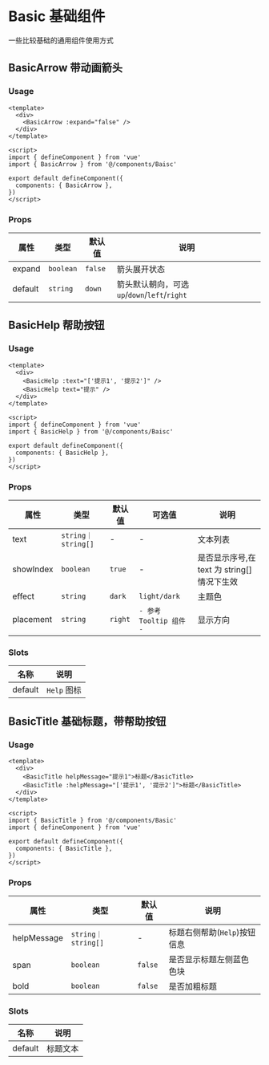 # Basic 基础组件

一些比较基础的通用组件使用方式


## BasicArrow 带动画箭头


### Usage

```vue
<template>
  <div>
    <BasicArrow :expand="false" />
  </div>
</template>

<script>
import { defineComponent } from 'vue'
import { BasicArrow } from '@/components/Baisc'

export default defineComponent({
  components: { BasicArrow },
})
</script>
```

### Props

| 属性   | 类型      | 默认值  | 说明                          |
| ------ | --------- | ------- | ----------------------------- |
| expand | `boolean` | `false` | 箭头展开状态                  |
| default | `string` | `down` | 箭头默认朝向，可选 `up`/`down`/`left`/`right` |


## BasicHelp 帮助按钮

### Usage

```vue
<template>
  <div>
    <BasicHelp :text="['提示1', '提示2']" />
    <BasicHelp text="提示" />
  </div>
</template>

<script>
import { defineComponent } from 'vue'
import { BasicHelp } from '@/components/Baisc'

export default defineComponent({
  components: { BasicHelp },
})
</script>
```

### Props

| 属性      | 类型               | 默认值  | 可选值 | 说明                                     |
| --------- | ------------------ | ------- | ------ | -------------------------------------- |
| text      | `string｜string[]` | -       | -      | 文本列表                                |
| showIndex | `boolean`          | `true`    | -      | 是否显示序号,在 text 为 string[]情况下生效 |
| effect     | `string`          | `dark`    | `light/dark` | 主题色 |
| placement | `string`           | `right` | `- 参考 Tooltip 组件 -` | 显示方向              |

### Slots

| 名称    | 说明     |
| ------- | -------- |
| default | `Help` 图标 |


## BasicTitle 基础标题，带帮助按钮

### Usage

```vue
<template>
  <div>
    <BasicTitle helpMessage="提示1">标题</BasicTitle>
    <BasicTitle :helpMessage="['提示1', '提示2']">标题</BasicTitle>
  </div>
</template>

<script>
import { BasicTitle } from '@/components/Basic'
import { defineComponent } from 'vue'

export default defineComponent({
  components: { BasicTitle },
})
</script>
```

### Props

| 属性        | 类型               | 默认值  | 说明                     |
| ----------- | ------------------ | ------- | ------------------------ |
| helpMessage | `string｜string[]` | -       | 标题右侧帮助(`Help`)按钮信息 |
| span        | `boolean`          | `false` | 是否显示标题左侧蓝色色块   |
| bold      | `boolean`            | `false`  | 是否加粗标题            |

### Slots

| 名称    | 说明     |
| ------- | -------- |
| default | 标题文本 |
